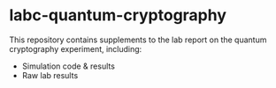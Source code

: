 # labc-quantum-cryptography

This repository contains supplements to the lab report on the quantum cryptography experiment, including:
- Simulation code & results
- Raw lab results
